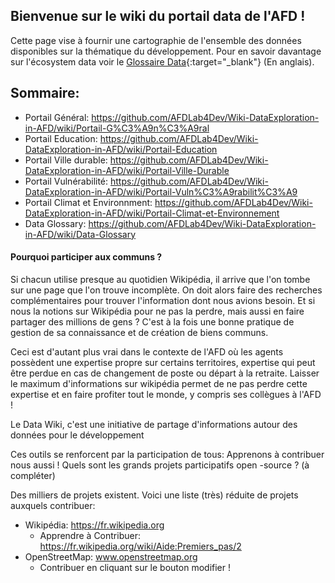 
## Bienvenue sur le wiki du portail data de l'AFD !
Cette page vise à fournir une cartographie de l'ensemble des données disponibles sur la thématique du développement.
Pour en savoir davantage sur l'écosystem data voir le [Glossaire Data](https://github.com/AFDLab4Dev/Wiki-DataExploration-in-AFD/blob/master/Glossary.md){:target="_blank"} (En anglais).

## Sommaire:
- Portail Général: https://github.com/AFDLab4Dev/Wiki-DataExploration-in-AFD/wiki/Portail-G%C3%A9n%C3%A9ral
- Portail Education: https://github.com/AFDLab4Dev/Wiki-DataExploration-in-AFD/wiki/Portail-Education
- Portail Ville durable: https://github.com/AFDLab4Dev/Wiki-DataExploration-in-AFD/wiki/Portail-Ville-Durable
- Portail Vulnérabilité: https://github.com/AFDLab4Dev/Wiki-DataExploration-in-AFD/wiki/Portail-Vuln%C3%A9rabilit%C3%A9
- Portail Climat et Environnment: https://github.com/AFDLab4Dev/Wiki-DataExploration-in-AFD/wiki/Portail-Climat-et-Environnement
- Data Glossary: https://github.com/AFDLab4Dev/Wiki-DataExploration-in-AFD/wiki/Data-Glossary

#### Pourquoi participer aux communs ?

Si chacun utilise presque au quotidien Wikipédia, il arrive que l'on tombe sur une page que l'on trouve incomplète. On doit alors faire des recherches complémentaires pour trouver l'information dont nous avions besoin. Et si nous la notions sur Wikipédia pour ne pas la perdre, mais aussi en faire partager des millions de gens ? C'est à la fois une bonne pratique de gestion de sa connaissance et de création de biens communs.

Ceci est d'autant plus vrai dans le contexte de l'AFD où les agents possèdent une expertise propre sur certains territoires, expertise qui peut être perdue en cas de changement de poste ou départ à la retraite. Laisser le maximum d'informations sur wikipédia permet de ne pas perdre cette expertise et en faire profiter tout le monde, y compris ses collègues à l'AFD !

Le Data Wiki, c'est une initiative de partage d'informations autour des données pour le développement

Ces outils se renforcent par la participation de tous: Apprenons à contribuer nous aussi !
Quels sont les grands projets participatifs open -source ? (à compléter)

Des milliers de projets existent. Voici une liste (très) réduite de projets auxquels contribuer:
- Wikipédia: https://fr.wikipedia.org
    - Apprendre à Contribuer: https://fr.wikipedia.org/wiki/Aide:Premiers_pas/2
- OpenStreetMap: www.openstreetmap.org
    - Contribuer en cliquant sur le bouton modifier !







